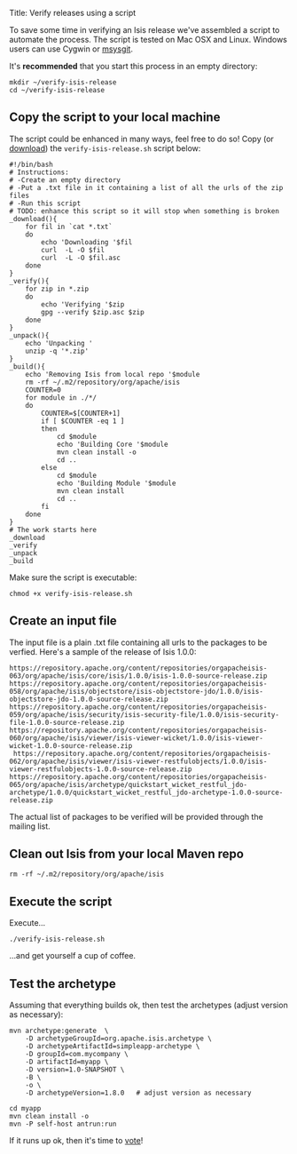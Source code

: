 Title: Verify releases using a script

To save some time in verifying an Isis release we've assembled a script to automate the process. The script is tested on Mac OSX and Linux.  Windows users can use Cygwin or [msysgit](http://msysgit.github.io/).

It's **recommended** that you start this process in an empty directory:

	mkdir ~/verify-isis-release
	cd ~/verify-isis-release

## Copy the script to your local machine 
	
The script could be enhanced in many ways, feel free to do so! Copy (or [download](resources/verify-isis-release.sh)) the `verify-isis-release.sh` script below:
	
	#!/bin/bash
	# Instructions:
	# -Create an empty directory
	# -Put a .txt file in it containing a list of all the urls of the zip files
	# -Run this script
	# TODO: enhance this script so it will stop when something is broken
	_download(){
		for fil in `cat *.txt`
		do
			echo 'Downloading '$fil
			curl  -L -O $fil
			curl  -L -O $fil.asc
		done
	}
	_verify(){
		for zip in *.zip
		do 
			echo 'Verifying '$zip	
			gpg --verify $zip.asc $zip 
		done
	}
	_unpack(){
		echo 'Unpacking '
		unzip -q '*.zip'
	}
	_build(){
		echo 'Removing Isis from local repo '$module
		rm -rf ~/.m2/repository/org/apache/isis
		COUNTER=0
		for module in ./*/
		do
			COUNTER=$[COUNTER+1]
			if [ $COUNTER -eq 1 ]
			then
				cd $module
				echo 'Building Core '$module
				mvn clean install -o
				cd ..
			else
				cd $module
				echo 'Building Module '$module
				mvn clean install
				cd ..
			fi
		done
	}
	# The work starts here 
	_download
	_verify
	_unpack
	_build

Make sure the script is executable:

	chmod +x verify-isis-release.sh


## Create an input file

The input file is a plain .txt file containing all urls to the packages to be verfied. Here's a sample of the release of Isis 1.0.0:

    https://repository.apache.org/content/repositories/orgapacheisis-063/org/apache/isis/core/isis/1.0.0/isis-1.0.0-source-release.zip
    https://repository.apache.org/content/repositories/orgapacheisis-058/org/apache/isis/objectstore/isis-objectstore-jdo/1.0.0/isis-objectstore-jdo-1.0.0-source-release.zip
    https://repository.apache.org/content/repositories/orgapacheisis-059/org/apache/isis/security/isis-security-file/1.0.0/isis-security-file-1.0.0-source-release.zip
    https://repository.apache.org/content/repositories/orgapacheisis-060/org/apache/isis/viewer/isis-viewer-wicket/1.0.0/isis-viewer-wicket-1.0.0-source-release.zip
     https://repository.apache.org/content/repositories/orgapacheisis-062/org/apache/isis/viewer/isis-viewer-restfulobjects/1.0.0/isis-viewer-restfulobjects-1.0.0-source-release.zip
    https://repository.apache.org/content/repositories/orgapacheisis-065/org/apache/isis/archetype/quickstart_wicket_restful_jdo-archetype/1.0.0/quickstart_wicket_restful_jdo-archetype-1.0.0-source-release.zip
    
The actual list of packages to be verified will be provided through the mailing list.

## Clean out Isis from your local Maven repo

    rm -rf ~/.m2/repository/org/apache/isis

## Execute the script
Execute...

    ./verify-isis-release.sh
    
…and get yourself a cup of coffee.

## Test the archetype

Assuming that everything builds ok, then test the archetypes (adjust version as necessary):

    mvn archetype:generate  \
        -D archetypeGroupId=org.apache.isis.archetype \
        -D archetypeArtifactId=simpleapp-archetype \
        -D groupId=com.mycompany \
        -D artifactId=myapp \
        -D version=1.0-SNAPSHOT \
        -B \
        -o \
        -D archetypeVersion=1.8.0   # adjust version as necessary

    cd myapp
    mvn clean install -o
    mvn -P self-host antrun:run
    
If it runs up ok, then it's time to [vote](verifying-releases.html)!
